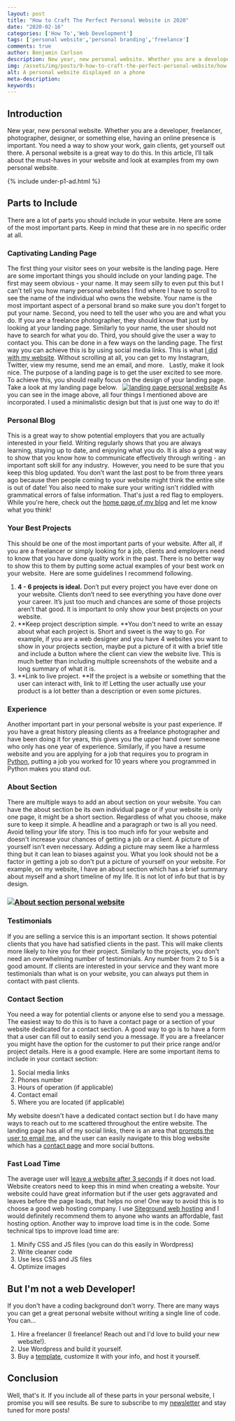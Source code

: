 ```yaml
---
layout: post
title: "How to Craft The Perfect Personal Website in 2020"
date: "2020-02-16"
categories: ['How To','Web Development']
tags: ['personal website','personal branding','freelance']
comments: true
author: Benjamin Carlson
description: New year, new personal website. Whether you are a developer, freelancer, photographer, designer, or something else, having an online presence is important
img: /assets/img/posts/9-how-to-craft-the-perfect-personal-website/how-to-craft-the-perfect-personal-website-in-2020.jpg
alt: A personal website displayed on a phone
meta-description:
keywords:
---
```


## Introduction
New year, new personal website. Whether you are a developer, freelancer, photographer, designer, or something else, having an online presence is important. You need a way to show your work, gain clients, get yourself out there. A personal website is a great way to do this. In this article, I’ll talk about the must-haves in your website and look at examples from my own personal website.

{% include under-p1-ad.html %}

## Parts to Include

<span style="font-weight: 400;">There are a lot of parts you should include in your website. Here are some of the most important parts. Keep in mind that these are in no specific order at all. </span>

### Captivating Landing Page

<span style="font-weight: 400;">The first thing your visitor sees on your website is the landing page.</span> <span style="font-weight: 400;">Here are some important things you should include on your landing page.</span> The first may seem obvious - your name. It may seem silly to even put this but I can't tell you how many personal websites I find where I have to scroll to see the name of the individual who owns the website. Your name is the most important aspect of a personal brand so make sure you don't forget to put your name. <span style="font-weight: 400;">Second, you need to tell the user who you are and what you do.</span> <span style="font-weight: 400;">If you are a freelance photographer, they should know that just by looking at your landing page. Similarly to your name, the user should not have to search for what you do.</span> <span style="font-weight: 400;">Third, you should give the user a way to contact you. This can be done in a few ways on the landing page. The first way you can achieve this is by using social media links. This is what [I did with my website](https://benjamincarlson.net/resume-site.html). Without scrolling at all, you can get to my Instagram, Twitter, view my resume, send me an email, and more.  </span> Lastly, make it look nice. The purpose of a landing page is to get the user excited to see more. To achieve this, you should really focus on the design of your landing page. Take a look at my landing page below.   [![landing page personal website](https://www.benjamincarlson.net/blog/wp-content/uploads/2020/01/Screen-Shot-2020-01-28-at-9.56.30-PM-1-1024x516.png)](https://www.benjamincarlson.net/blog/wp-content/uploads/2020/01/Screen-Shot-2020-01-28-at-9.56.30-PM-1.png) As you can see in the image above, all four things I mentioned above are incorporated. I used a minimalistic design but that is just one way to do it!

### Personal Blog

<span style="font-weight: 400;">This</span> <span style="font-weight: 400;">is a great way to show potential employers that you are actually interested in your field. Writing regularly shows that you are always learning, staying up to date, and enjoying what you do. It is also a great way to show that you know how to communicate effectively through writing - an important soft skill for any industry. </span> <span style="font-weight: 400;">However, you need to be sure that you keep this blog updated. You don’t want the last post to be from three years ago because then people coming to your website might think the entire site is out of date! You also need to make sure your writing isn't riddled with grammatical errors of false information. That's just a red flag to employers. While you're here, check out the [home page of my blog](https://benjamincarlson.net/blog/) and let me know what you think!</span>

### Your Best Projects

<span style="font-weight: 400;">This should be one of the most important parts of your</span> <span style="font-weight: 400;">website. After all, if you are a freelancer or simply looking for a job, clients and employers need to know that you have done quality work in the past. There is no better way to show this to them by putting some actual examples of your best work on your website. </span> <span style="font-weight: 400;">Here are some guidelines I recommend following.</span>

1.  <span style="font-weight: 400;">**4 - 6 projects is ideal.** Don’t put every project you have ever done on your website. Clients don’t need to see everything you have done over your career. It’s just too much and chances are some of those projects aren’t that good. It is important to only show your best projects on your website.</span>
2.  **Keep project description simple. **<span style="font-weight: 400;">You don't need to write an essay about what each project is. Short and sweet is the way to go. For example, if you are a web designer and you have 4 websites you want to show in your projects section, maybe put a picture of it with a brief title and include a button where the client can view the website live. This is much better than including multiple screenshots of the website and a long summary of what it is.</span>
3.  **Link to live project. **If the project is a website or something that the user can interact with, link to it! Letting the user actually use your product is a lot better than a description or even some pictures.

### Experience

Another important part in your personal website is your past experience. If you have a great history pleasing clients as a freelance photographer and have been doing it for years, this gives you the upper hand over someone who only has one year of experience. Similarly, if you have a resume website and you are applying for a job that requires you to program in [Python](https://benjamincarlson.net/blog/python-tutorial-2-variables-comments-and-data-types/), putting a job you worked for 10 years where you programmed in Python makes you stand out.

### About Section

<span style="font-weight: 400;">There are multiple ways to add an about section on your website. You can have the about section be its own individual page or if your website is only one page, it might be a short section. Regardless of what you choose, make sure to keep it simple. A headline and a paragraph or two is all you need. Avoid telling your life story. This is too much info for your website and doesn't increase your chances of getting a job or a client. A picture of yourself isn't even necessary. Adding a picture may seem like a harmless thing but it can lean to biases against you. What you look should not be a factor in getting a job so don't put a picture of yourself on your website.</span> <span style="font-weight: 400;">For example, on my website, I have an about section which has a brief summary about myself and a short timeline of my life. It is not lot of info but that is by design.</span>

### [![About section personal website](https://www.benjamincarlson.net/blog/wp-content/uploads/2020/01/Screen-Shot-2020-01-29-at-2.35.54-PM-1-1024x211.png)](https://www.benjamincarlson.net/blog/wp-content/uploads/2020/01/Screen-Shot-2020-01-29-at-2.35.54-PM-1.png)

### Testimonials

<span style="font-weight: 400;">If you are selling a service this is an important section. It shows potential clients that you have had satisfied clients in the past. This will make clients more likely to hire you for their project.</span> Similarly to the projects, you don't need an overwhelming number of testimonials. Any number from 2 to 5 is a good amount. If clients are interested in your service and they want more testimonials than what is on your website, you can always put them in contact with past clients.

### Contact Section

<span style="font-weight: 400;">You need a way for potential clients or anyone else to send you a message. The easiest way to do this is to have a contact page or a section of your website dedicated for a contact section. A good way to go is to have a form that a user can fill out to easily send you a message. If you are a freelancer you might have the option for the customer to put their price range and/or project details. Here is a good example.</span> Here are some important items to include in your contact section:

1.  Social media links
2.  Phones number
3.  Hours of operation (if applicable)
4.  Contact email
5.  Where you are located (if applicable)

My website doesn't have a dedicated contact section but I do have many ways to reach out to me scattered throughout the entire website. The landing page has all of my social links, there is an area that [prompts the user to email me](https://benjamincarlson.net/#freelance), and the user can easily navigate to this blog website which has a [contact page](https://benjamincarlson.net/blog/contact/) and more social buttons.

### Fast Load Time

The average user will [leave a website after 3 seconds](https://www.websitemagazine.com/blog/5-reasons-visitors-leave-your-website) if it does not load. Website creators need to keep this in mind when creating a website. Your website could have great information but if the user gets aggravated and leaves before the page loads, that helps no one! One way to avoid this is to choose a good web hosting company. I use [Siteground web hosting](https://www.siteground.com/) and I would definitely recommend them to anyone who wants an affordable, fast hosting option. Another way to improve load time is in the code. Some technical tips to improve load time are:

1.  Minify CSS and JS files (you can do this easily in Wordpress)
2.  Write cleaner code
3.  Use less CSS and JS files
4.  Optimize images

## But I'm not a web Developer!

If you don't have a coding background don't worry. There are many ways you can get a great personal website without writing a single line of code. You can...

1.  Hire a freelancer (I freelance! Reach out and I'd love to build your new website!).
2.  Use Wordpress and build it yourself.
3.  Buy a [template](https://benjamincarlson.net/blog/shop/), customize it with your info, and host it yourself.

## Conclusion

Well, that's it. If you include all of these parts in your personal website, I promise you will see results. Be sure to subscribe to my [newsletter](https://benjamincarlson.net/blog/newsletter/) and stay tuned for more posts!
